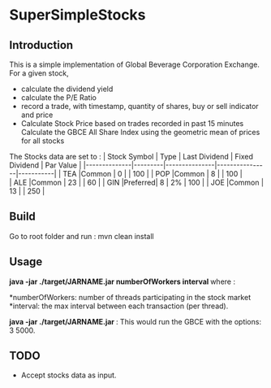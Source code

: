 # SuperSimpleStocks

## Introduction
This is a simple implementation of Global Beverage Corporation Exchange.
For a given stock,
* calculate the dividend yield
* calculate the P/E Ratio
* record a trade, with timestamp, quantity of shares, buy or sell indicator and price
* Calculate Stock Price based on trades recorded in past 15 minutes
Calculate the GBCE All Share Index using the geometric mean of prices for all stocks

The Stocks data are set to :
| Stock Symbol | Type    | Last Dividend | Fixed Dividend | Par Value |
|--------------|---------|---------------|----------------|-----------|
| TEA          |Common   |     0         |                | 100       |
| POP          |Common   |     8         |                | 100       |   
| ALE          |Common   |     23        |                | 60        |
| GIN          |Preferred|     8         |      2%        | 100       |
| JOE          |Common   |     13        |                | 250       |

## Build
Go to root folder and run :
mvn clean install

## Usage
<b> java -jar ./target/JARNAME.jar numberOfWorkers interval </b> where :

*numberOfWorkers: number of threads participating in the stock market
*interval: the max interval between each transaction (per thread).

<b> java -jar ./target/JARNAME.jar </b>: This would run the GBCE with the options: 3 5000.

## TODO
* Accept stocks data as input.
